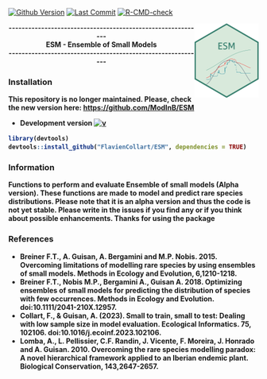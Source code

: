 [![Github Version](https://img.shields.io/badge/dev%20version-0.1-53AA93.svg)](https://github.com/FlavienCollart/ESM)
[![Last Commit](https://img.shields.io/github/last-commit/FlavienCollart/ESM.svg)](https://github.com/FlavienCollart/ESM/commits/main)
[![R-CMD-check](https://github.com/FlavienCollart/ESM/actions/workflows/R-CMD-check.yaml/badge.svg)](https://github.com/FlavienCollart/ESM/actions/workflows/R-CMD-check.yaml)

<img src="inst/logo/ESM.png" align="right" height = 150/>
<div align="center">
<b>------------------------------------------------------------<br/>
<b>ESM - Ensemble of Small Models<br/>
<b>------------------------------------------------------------<br/>

</b>
</div>


### <i class="fas fa-tools"></i> Installation

**This repository is no longer maintained. Please, check the new version here: https://github.com/ModInB/ESM**

- **Development version** [![v](https://img.shields.io/badge/dev%20version-0.1-53AA93.svg)](https://github.com/FlavienCollart/ESM)
```R
library(devtools)
devtools::install_github("FlavienCollart/ESM", dependencies = TRUE)
```

### Information

Functions to perform and evaluate Ensemble of small models (Alpha version). These functions are made to model and predict rare species distributions. Please note that it is an alpha version and thus the code is not yet stable. Please write in the issues if you find any or if you think about possible enhancements. Thanks for using the package


### References

  - Breiner F.T., A. Guisan, A. Bergamini and M.P. Nobis. 2015. Overcoming limitations of modelling rare species by using ensembles of small models. Methods in Ecology and Evolution, 6,1210-1218.
  - Breiner F.T., Nobis M.P., Bergamini A., Guisan A. 2018. Optimizing ensembles of small models for predicting the distribution of species with few occurrences. Methods in Ecology and Evolution. doi:10.1111/2041-210X.12957.
  - Collart, F., & Guisan, A. (2023). Small to train, small to test: Dealing with low sample size in model evaluation. Ecological Informatics. 75, 102106. doi:10.1016/j.ecoinf.2023.102106.
  - Lomba, A., L. Pellissier, C.F. Randin, J. Vicente, F. Moreira, J. Honrado and A. Guisan. 2010. Overcoming the rare species modelling paradox: A novel hierarchical framework applied to an Iberian endemic plant. Biological Conservation, 143,2647-2657.
